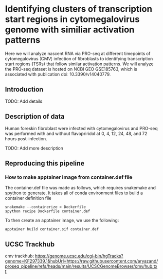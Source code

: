 # Identifying clusters of transcription start regions in cytomegalovirus genome with similiar activation patterns 

Here we will analyze nascent RNA via PRO-seq at different timepoints of cytomegalovirus (CMV) infection of fibroblasts to identifying transcription start regions (TSRs) that follow similar activation patterns. We will analyze the PRO-seq dataset is hosted on NCBI GEO GSE185763, which is associated with publication doi: 10.3390/v14040779.

## Introduction
TODO: Add details

## Description of data
Human foreskin fibroblast were infected with cytomegalovirus and PRO-seq was performed with and without flavopriridol at 0, 4, 12, 24, 48, and 72 hours post-infection. 

TODO: Add more description 


## Reproducing this pipeline

### How to make apptainer image from container.def file
The container.def file was made as follows, which requires snakemake and spython to generate. It takes all of conda environment files to build a container definition file

```
snakemake --containerize > Dockerfile
spython recipe Dockerfile container.def 
```

To then create an apptainer image, we use the following: 

```
apptainer build container.sif container.def 
```

## UCSC Trackhub
cmv trackhub: <https://genome.ucsc.edu/cgi-bin/hgTracks?genome=KF297339.1&hubUrl=https://raw.githubusercontent.com/aryazand/proseq_pipeline/refs/heads/main/results/UCSCGenomeBrowser/cmv/hub.txt>

